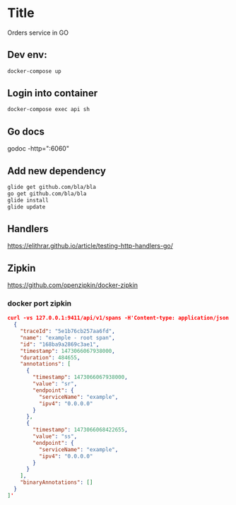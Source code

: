 # Title
Orders service in GO

## Dev env:
```bash
docker-compose up
```
## Login into container
```bash
docker-compose exec api sh
```

## Go docs
 godoc -http=":6060"

## Add new dependency
```bash
glide get github.com/bla/bla
go get github.com/bla/bla
glide install
glide update
```

## Handlers
https://elithrar.github.io/article/testing-http-handlers-go/

## Zipkin
https://github.com/openzipkin/docker-zipkin
### docker port zipkin

```json
curl -vs 127.0.0.1:9411/api/v1/spans -H'Content-type: application/json' -H 'Expect:' -d '[
  {
    "traceId": "5e1b76cb257aa6fd",
    "name": "example - root span",
    "id": "168ba9a2869c3ae1",
    "timestamp": 1473066067938000,
    "duration": 484655,
    "annotations": [
      {
        "timestamp": 1473066067938000,
        "value": "sr",
        "endpoint": {
          "serviceName": "example",
          "ipv4": "0.0.0.0"
        }
      },
      {
        "timestamp": 1473066068422655,
        "value": "ss",
        "endpoint": {
          "serviceName": "example",
          "ipv4": "0.0.0.0"
        }
      }
    ],
    "binaryAnnotations": []
  }
]'
```